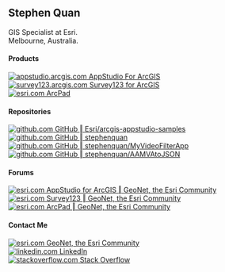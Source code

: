## Stephen Quan

GIS Specialist at Esri.  
Melbourne, Australia.  

#### Products

[![appstudio.arcgis.com](https://appstudio.arcgis.com/favicon.ico) AppStudio For ArcGIS](https://appstudio.arcgis.com)  
[![survey123.arcgis.com](http://survey123.arcgis.com/assets/img/favicon-16889974.ico) Survey123 for ArcGIS](https://survey123.arcgis.com)  
[![esri.com](https://appstudio.arcgis.com/favicon.ico) ArcPad](https://www.esri.com/en-us/arcgis/products/arcpad/overview)  

#### Repositories

[![github.com](https://github.com/favicon.ico) GitHub ‖ Esri/arcgis-appstudio-samples ](https://github.com/Esri/arcgis-appstudio-samples)  
[![github.com](https://github.com/favicon.ico) GitHub ‖ stephenquan ](https://github.com/stephenquan)  
[![github.com](https://github.com/favicon.ico) GitHub ‖ stephenquan/MyVideoFilterApp ](https://github.com/stephenquan/MyVideoFilterApp)  
[![github.com](https://github.com/favicon.ico) GitHub ‖ stephenquan/AAMVAtoJSON ](https://github.com/stephenquan/AAMVAtoJSON)  

#### Forums

[![esri.com](https://assets2.jiveon.com/core/2018.16.0.0.11dadcc/images/jive-icon-blog-12x12.png) AppStudio for ArcGIS ‖ GeoNet, the Esri Community](https://community.esri.com/groups/appstudio)  
[![esri.com](https://assets2.jiveon.com/core/2018.16.0.0.11dadcc/images/jive-icon-blog-12x12.png) Survey123 ‖ GeoNet, the Esri Community](https://community.esri.com/groups/survey123)  
[![esri.com](https://assets2.jiveon.com/core/2018.16.0.0.11dadcc/images/jive-icon-blog-12x12.png) ArcPad ‖ GeoNet, the Esri Community](https://community.esri.com/community/gis/applications/arcpad/content)  

#### Contact Me

[![esri.com](https://community.esri.com/resources/images/palette-1016/faviconImage-1553176046682-favicon.ico) GeoNet, the Esri Community](https://community.esri.com/people/SQuan-esristaff)  
[![linkedin.com](https://linkedin.com/favicon.ico) LinkedIn](https://www.linkedin.com/in/stephen-quan-b2b44636)  
[![stackoverflow.com](https://stackoverflow.com/favicon.ico) Stack Overflow](https://stackoverflow.com/users/881441/stephen-quan/)  

